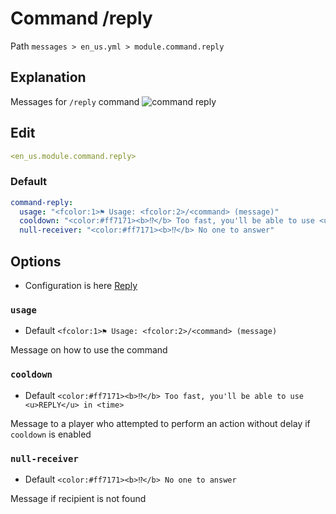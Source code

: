 # Command /reply
Path `messages > en_us.yml > module.command.reply`

## Explanation
Messages for `/reply` command
![command reply](/commandreply.png)

## Edit
```yaml
<en_us.module.command.reply>
```

### Default
```yaml
command-reply:
  usage: "<fcolor:1>⚑ Usage: <fcolor:2>/<command> (message)"
  cooldown: "<color:#ff7171><b>⁉</b> Too fast, you'll be able to use <u>REPLY</u> in <time>"
  null-receiver: "<color:#ff7171><b>⁉</b> No one to answer"
```

## Options

- Configuration is here [Reply](/en/config/module/command/command-reply/)

### `usage`
- Default `<fcolor:1>⚑ Usage: <fcolor:2>/<command> (message)`

Message on how to use the command

### `cooldown`
- Default `<color:#ff7171><b>⁉</b> Too fast, you'll be able to use <u>REPLY</u> in <time>`

Message to a player who attempted to perform an action without delay if `cooldown` is enabled

### `null-receiver`
- Default `<color:#ff7171><b>⁉</b> No one to answer`

Message if recipient is not found


